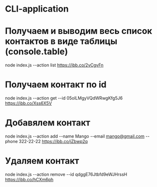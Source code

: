 # CLI-application

# Получаем и выводим весь список контактов в виде таблицы (console.table)

node index.js --action list
https://ibb.co/2vCgvFn

# Получаем контакт по id

node index.js --action get --id 05olLMgyVQdWRwgKfg5J6
https://ibb.co/Xss6X5V

# Добавялем контакт

node index.js --action add --name Mango --email mango@gmail.com --phone 322-22-22
https://ibb.co/jZbwp2q

# Удаляем контакт

node index.js --action remove --id qdggE76Jtbfd9eWJHrssH
https://ibb.co/hCXm6ph
